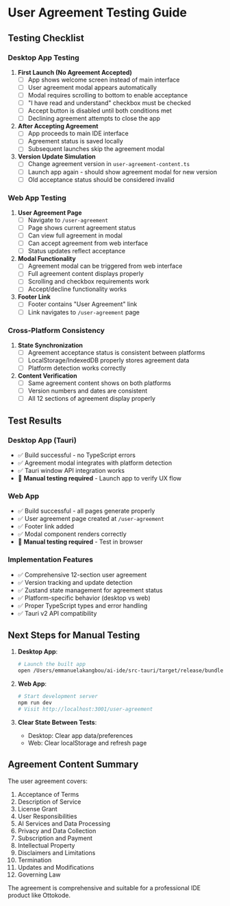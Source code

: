 # User Agreement Testing Guide

## Testing Checklist

### Desktop App Testing
1. **First Launch (No Agreement Accepted)**
   - [ ] App shows welcome screen instead of main interface
   - [ ] User agreement modal appears automatically
   - [ ] Modal requires scrolling to bottom to enable acceptance
   - [ ] "I have read and understand" checkbox must be checked
   - [ ] Accept button is disabled until both conditions met
   - [ ] Declining agreement attempts to close the app

2. **After Accepting Agreement**
   - [ ] App proceeds to main IDE interface
   - [ ] Agreement status is saved locally
   - [ ] Subsequent launches skip the agreement modal

3. **Version Update Simulation**
   - [ ] Change agreement version in `user-agreement-content.ts`
   - [ ] Launch app again - should show agreement modal for new version
   - [ ] Old acceptance status should be considered invalid

### Web App Testing
1. **User Agreement Page**
   - [ ] Navigate to `/user-agreement`
   - [ ] Page shows current agreement status
   - [ ] Can view full agreement in modal
   - [ ] Can accept agreement from web interface
   - [ ] Status updates reflect acceptance

2. **Modal Functionality**
   - [ ] Agreement modal can be triggered from web interface
   - [ ] Full agreement content displays properly
   - [ ] Scrolling and checkbox requirements work
   - [ ] Accept/decline functionality works

3. **Footer Link**
   - [ ] Footer contains "User Agreement" link
   - [ ] Link navigates to `/user-agreement` page

### Cross-Platform Consistency
1. **State Synchronization**
   - [ ] Agreement acceptance status is consistent between platforms
   - [ ] LocalStorage/IndexedDB properly stores agreement data
   - [ ] Platform detection works correctly

2. **Content Verification**
   - [ ] Same agreement content shows on both platforms
   - [ ] Version numbers and dates are consistent
   - [ ] All 12 sections of agreement display properly

## Test Results

### Desktop App (Tauri)
- ✅ Build successful - no TypeScript errors
- ✅ Agreement modal integrates with platform detection
- ✅ Tauri window API integration works
- 🔄 **Manual testing required** - Launch app to verify UX flow

### Web App
- ✅ Build successful - all pages generate properly
- ✅ User agreement page created at `/user-agreement`
- ✅ Footer link added
- ✅ Modal component renders correctly
- 🔄 **Manual testing required** - Test in browser

### Implementation Features
- ✅ Comprehensive 12-section user agreement
- ✅ Version tracking and update detection
- ✅ Zustand state management for agreement status
- ✅ Platform-specific behavior (desktop vs web)
- ✅ Proper TypeScript types and error handling
- ✅ Tauri v2 API compatibility

## Next Steps for Manual Testing

1. **Desktop App**:
   ```bash
   # Launch the built app
   open /Users/emmanuelakangbou/ai-ide/src-tauri/target/release/bundle/macos/Ottokode.app
   ```

2. **Web App**:
   ```bash
   # Start development server
   npm run dev
   # Visit http://localhost:3001/user-agreement
   ```

3. **Clear State Between Tests**:
   - Desktop: Clear app data/preferences
   - Web: Clear localStorage and refresh page

## Agreement Content Summary

The user agreement covers:
1. Acceptance of Terms
2. Description of Service
3. License Grant
4. User Responsibilities
5. AI Services and Data Processing
6. Privacy and Data Collection
7. Subscription and Payment
8. Intellectual Property
9. Disclaimers and Limitations
10. Termination
11. Updates and Modifications
12. Governing Law

The agreement is comprehensive and suitable for a professional IDE product like Ottokode.